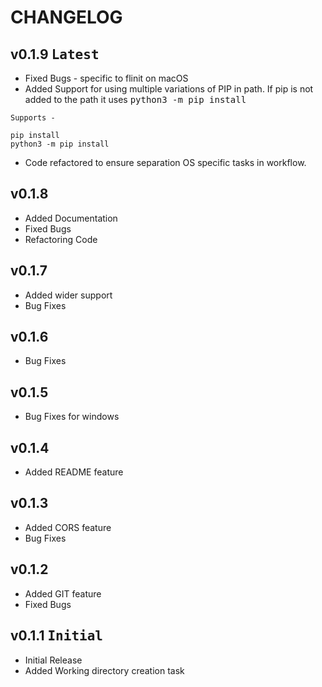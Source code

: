 # CHANGELOG

## **v0.1.9** <kbd>Latest</kbd>

- Fixed Bugs - specific to flinit on macOS
- Added Support for using multiple variations of PIP in path. If pip is not added to the path it uses <kbd>python3 -m pip install</kbd>
```
Supports -

pip install
python3 -m pip install
```
- Code refactored to ensure separation OS specific tasks in workflow.

## v0.1.8
- Added Documentation
- Fixed Bugs
- Refactoring Code

## v0.1.7
- Added wider support
- Bug Fixes

## v0.1.6
- Bug Fixes

## v0.1.5
- Bug Fixes for windows

## v0.1.4
- Added README feature

## v0.1.3
- Added CORS feature
- Bug Fixes

## v0.1.2 
- Added GIT feature
- Fixed Bugs

## v0.1.1 <kbd>Initial</kbd>
- Initial Release
- Added Working directory creation task